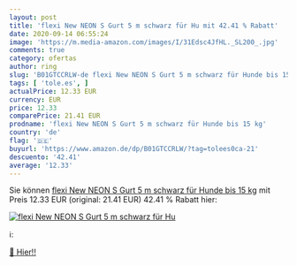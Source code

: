 ```yaml
---
layout: post
title: 'flexi New NEON S Gurt 5 m schwarz für Hu mit 42.41 % Rabatt'
date: 2020-09-14 06:55:24
image: 'https://m.media-amazon.com/images/I/31Edsc4JfHL._SL200_.jpg'
comments: true
category: ofertas
author: ring
slug: 'B01GTCCRLW-de flexi New NEON S Gurt 5 m schwarz für Hunde bis 15 kg'
tags: [ 'tole.es', ]
actualPrice: 12.33 EUR
currency: EUR
price: 12.33
comparePrice: 21.41 EUR
prodname: 'flexi New NEON S Gurt 5 m schwarz für Hunde bis 15 kg'
country: 'de'
flag: '🇩🇪'
buyurl: 'https://www.amazon.de/dp/B01GTCCRLW/?tag=tolees0ca-21'
descuento: '42.41'
average: '12.33'
---
```


Sie können [flexi New NEON S Gurt 5 m schwarz für Hunde bis 15 kg](https://www.amazon.de/dp/B01GTCCRLW/?tag=tolees0ca-21) mit Preis 12.33 EUR (original: 21.41 EUR) 42.41 % Rabatt hier:

[![flexi New NEON S Gurt 5 m schwarz für Hu](https://m.media-amazon.com/images/I/31Edsc4JfHL._SL200_.jpg)](https://www.amazon.de/dp/B01GTCCRLW/?tag=tolees0ca-21)

ℹ️:


[🛒 Hier!!](https://www.amazon.de/dp/B01GTCCRLW/?tag=tolees0ca-21)
